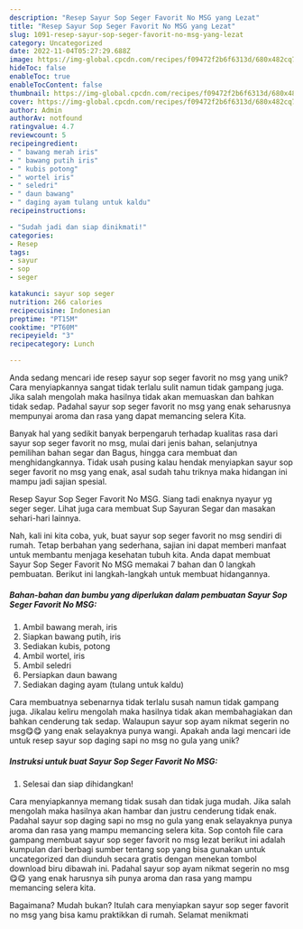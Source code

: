 ```yaml
---
description: "Resep Sayur Sop Seger Favorit No MSG yang Lezat"
title: "Resep Sayur Sop Seger Favorit No MSG yang Lezat"
slug: 1091-resep-sayur-sop-seger-favorit-no-msg-yang-lezat
category: Uncategorized
date: 2022-11-04T05:27:29.688Z
image: https://img-global.cpcdn.com/recipes/f09472f2b6f6313d/680x482cq70/sayur-sop-seger-favorit-no-msg-foto-resep-utama.jpg
hideToc: false
enableToc: true
enableTocContent: false
thumbnail: https://img-global.cpcdn.com/recipes/f09472f2b6f6313d/680x482cq70/sayur-sop-seger-favorit-no-msg-foto-resep-utama.jpg
cover: https://img-global.cpcdn.com/recipes/f09472f2b6f6313d/680x482cq70/sayur-sop-seger-favorit-no-msg-foto-resep-utama.jpg
author: Admin
authorAv: notfound
ratingvalue: 4.7
reviewcount: 5
recipeingredient:
- " bawang merah iris"
- " bawang putih iris"
- " kubis potong"
- " wortel iris"
- " seledri"
- " daun bawang"
- " daging ayam tulang untuk kaldu"
recipeinstructions:

- "Sudah jadi dan siap dinikmati!"
categories:
- Resep
tags:
- sayur
- sop
- seger

katakunci: sayur sop seger 
nutrition: 266 calories
recipecuisine: Indonesian
preptime: "PT15M"
cooktime: "PT60M"
recipeyield: "3"
recipecategory: Lunch

---
```





Anda sedang mencari ide resep sayur sop seger favorit no msg yang unik? Cara menyiapkannya sangat tidak terlalu sulit namun tidak gampang juga. Jika salah mengolah maka hasilnya tidak akan memuaskan dan bahkan tidak sedap. Padahal sayur sop seger favorit no msg yang enak seharusnya mempunyai aroma dan rasa yang dapat memancing selera Kita.





Banyak hal yang sedikit banyak berpengaruh terhadap kualitas rasa dari sayur sop seger favorit no msg, mulai dari jenis bahan, selanjutnya pemilihan bahan segar dan Bagus, hingga cara membuat dan menghidangkannya. Tidak usah pusing kalau hendak menyiapkan sayur sop seger favorit no msg yang enak,      asal sudah tahu triknya maka hidangan ini mampu jadi sajian spesial.














Resep Sayur Sop Seger Favorit No MSG. Siang tadi enaknya nyayur yg seger seger. Lihat juga cara membuat Sup Sayuran Segar dan masakan sehari-hari lainnya.






Nah, kali ini kita coba, yuk, buat sayur sop seger favorit no msg sendiri di rumah. Tetap berbahan yang sederhana, sajian ini dapat memberi manfaat untuk membantu menjaga kesehatan tubuh kita. Anda dapat membuat Sayur Sop Seger Favorit No MSG memakai 7 bahan dan 0 langkah pembuatan. Berikut ini langkah-langkah untuk membuat hidangannya.

<!--inarticleads1-->

##### Bahan-bahan dan bumbu yang diperlukan dalam pembuatan Sayur Sop Seger Favorit No MSG:

1. Ambil  bawang merah, iris
1. Siapkan  bawang putih, iris
1. Sediakan  kubis, potong
1. Ambil  wortel, iris
1. Ambil  seledri
1. Persiapkan  daun bawang
1. Sediakan  daging ayam (tulang untuk kaldu)


Cara membuatnya sebenarnya tidak terlalu susah namun tidak gampang juga. Jikalau keliru mengolah maka hasilnya tidak akan membahagiakan dan bahkan cenderung tak sedap. Walaupun sayur sop ayam nikmat segerin no msg😋😋 yang enak selayaknya punya wangi. Apakah anda lagi mencari ide untuk resep sayur sop daging sapi no msg no gula yang unik? 

<!--inarticleads2-->

##### Instruksi untuk buat Sayur Sop Seger Favorit No MSG:


1. Selesai dan siap dihidangkan!

Cara menyiapkannya memang tidak susah dan tidak juga mudah. Jika salah mengolah maka hasilnya akan hambar dan justru cenderung tidak enak. Padahal sayur sop daging sapi no msg no gula yang enak selayaknya punya aroma dan rasa yang mampu memancing selera kita. Sop contoh file cara gampang membuat sayur sop seger favorit no msg lezat berikut ini adalah kumpulan dari berbagi sumber tentang sop yang bisa gunakan untuk uncategorized dan diunduh secara gratis dengan menekan tombol download biru dibawah ini. Padahal sayur sop ayam nikmat segerin no msg😋😋 yang enak harusnya sih punya aroma dan rasa yang mampu memancing selera kita. 

Bagaimana? Mudah bukan? Itulah cara menyiapkan sayur sop seger favorit no msg yang bisa kamu praktikkan di rumah. Selamat menikmati
